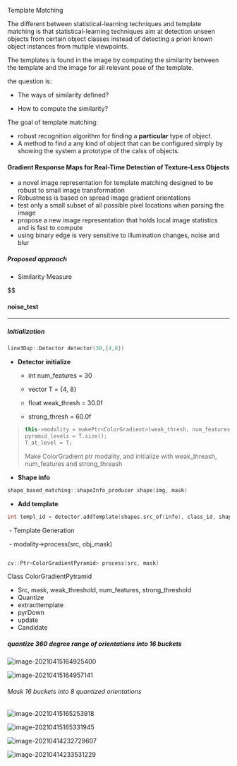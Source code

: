 Template Matching



The different between statistical-learning techniques and template matching is that statistical-learning techniques aim at detection unseen objects from certain object classes instead of detecting a priori known object instances from mutiple viewpoints.

The templates is found in the image by computing the similarity between the template and the image for all relevant pose of the template.

the question is:

- The ways of similarity defined?

- How to compute the similarity?

  

The goal of template matching:

- robust recognition algorithm for finding a **particular** type of object.
- A method to find a any kind of object that can be configured simply by showing the system a prototype of the calss of objects.



#### Gradient Response Maps for Real-Time Detection of Texture-Less Objects



- a novel image representation for template matching designed to be robust to small image transformation
- Robustness is based on spread image gradient orientations 
- test only a small subset of all possible pixel locations when parsing the image
- propose a new image representation that holds local image statistics and is fast to compute
- using binary edge is very sensitive to illumination changes, noise and blur



##### Proposed approach

- Similarity Measure

$$



#### noise_test

---

##### Initialization

```c++
line3Dup::Detector detector(30,{4,8})
```

- **Detector initialize**
  - int num_features = 30

  - vector T = {4, 8}

  - float weak_thresh = 30.0f

  - strong_thresh = 60.0f

    

> ```c++
> this->modality = makePtr<ColorGradient>(weak_thresh, num_features, strong_threash);
> pyramid_levels = T.size();
> T_at_level = T;
> ```
>
>  Make ColorGradient ptr modality,  and initialize with weak_threash, num_features and strong_threash



- **Shape info**

```c++
shape_based_matching::shapeInfo_producer shape(img, mask)
```

- **Add template**

```C++
int templ_id = detector.addTemplate(shapes.src_of(info), class_id, shapes.mask_of(info));
```

​	-  Template Generation

​		- modality->process(src, obj_mask)

```c++

```



```c++
cv::Ptr<ColorGradientPyramid> process(src, mask)
```

Class ColorGradientPytramid

- Src, mask, weak_threshold, num_features, strong_threshold
- Quantize 
- extracttemplate
- pyrDown
- update
- Candidate

##### quantize 360 degree range of orientations into 16 buckets

<img src="image-20210415164925400.png" alt="image-20210415164925400"  />



![image-20210415164957141](image-20210415164957141.png)

###### Mask 16 buckets into 8 quantized orientations

![image-20210415165253918](image-20210415165253918.png)

![image-20210415165331945](image-20210415165331945.png)





![image-20210414232729607](image-20210414232729607.png)



![image-20210414233531229](image-20210414233531229.png)